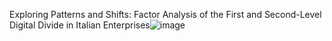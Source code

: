 Exploring Patterns and Shifts: Factor Analysis of the First and Second-Level Digital Divide in Italian Enterprises![image](https://github.com/luchocastillo84/Factor_Analysis_Digital_Divide/assets/65243923/47536ee5-7a86-4b69-96c4-cc73248d28dd)
